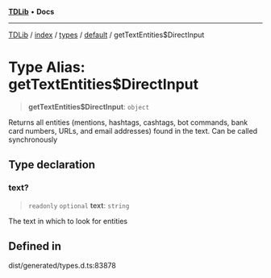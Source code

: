 [**TDLib**](../../../../../../README.md) • **Docs**

***

[TDLib](../../../../../../modules.md) / [index](../../../../../README.md) / [types](../../../README.md) / [default](../README.md) / getTextEntities$DirectInput

# Type Alias: getTextEntities$DirectInput

> **getTextEntities$DirectInput**: `object`

Returns all entities (mentions, hashtags, cashtags, bot commands, bank card numbers, URLs, and email addresses) found in the text. Can be called synchronously

## Type declaration

### text?

> `readonly` `optional` **text**: `string`

The text in which to look for entities

## Defined in

dist/generated/types.d.ts:83878
